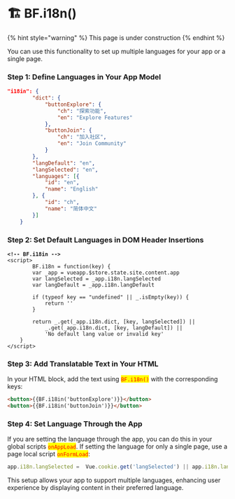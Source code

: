 # 🏗️ BF.i18n()

{% hint style="warning" %}
This page is under construction
{% endhint %}

You can use this functionality to set up multiple languages for your app or a single page.

### Step 1: Define Languages in Your App Model

```json
"i18in": {
        "dict": {
            "buttonExplore": {
                "ch": "探索功能",
                "en": "Explore Features"
            },
            "buttonJoin": {
                "ch": "加入社区",
                "en": "Join Community"
            }
        },
        "langDefault": "en",
        "langSelected": "en",
        "languages": [{
            "id": "en",
            "name": "English"
        }, {
            "id": "ch",
            "name": "简体中文"
        }]
    }
```

### Step 2: Set Default Languages in DOM Header Insertions

<pre class="language-html"><code class="lang-html"><strong>&#x3C;!-- BF.i18in -->
</strong>&#x3C;script>
        BF.i18n = function(key) {
        var _app = vueapp.$store.state.site.content.app
        var langSelected = _app.i18n.langSelected
        var langDefault = _app.i18n.langDefault

        if (typeof key == "undefined" || _.isEmpty(key)) {
            return ''
        }

        return _.get(_app.i18n.dict, [key, langSelected]) ||
            _.get(_app.i18n.dict, [key, langDefault]) ||
            'No default lang value or invalid key'
    }
&#x3C;/script>
</code></pre>

### Step 3: Add Translatable Text in Your HTML

In your HTML block, add the text using <mark style="color:red;">`BF.i18n()`</mark> with the corresponding keys:

```html
<button>{{BF.i18in('buttonExplore')}}</button>
<button>{{BF.i18in('buttonJoin')}}</button>
```

### **Step 4: Set Language Through the App**

If you are setting the language through the app, you can do this in your global scripts <mark style="color:red;">`onAppLoad`</mark>. If setting the language for only a single page, use a page local script <mark style="color:red;">`onFormLoad`</mark>:

```javascript
app.i18n.langSelected =  Vue.cookie.get('langSelected') || app.i18n.langDefault
```

This setup allows your app to support multiple languages, enhancing user experience by displaying content in their preferred language.

